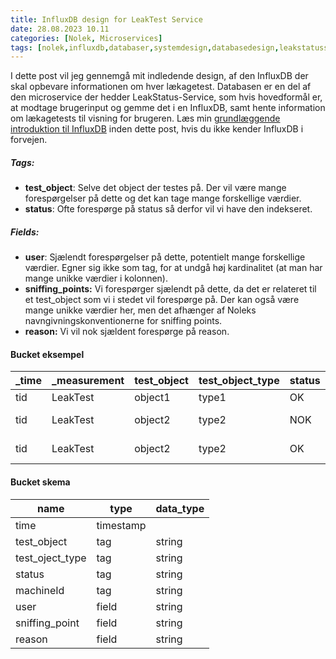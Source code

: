 ```yaml
---
title: InfluxDB design for LeakTest Service
date: 28.08.2023 10.11
categories: [Nolek, Microservices]
tags: [nolek,influxdb,databaser,systemdesign,databasedesign,leakstatusservice]
---
```


I dette post vil jeg gennemgå mit indledende design, af den InfluxDB der skal opbevare informationen om hver lækagetest.
Databasen er en del af den microservice der hedder LeakStatus-Service, som hvis hovedformål er, at modtage brugerinput
og gemme det i en InfluxDB, samt hente information om lækagetests til visning for brugeren.
Læs min [grundlæggende introduktion til InfluxDB](https://olavlinddam.github.io/posts/InfluxDB-basics/)  inden dette 
post, hvis du ikke kender InfluxDB i forvejen.

##### Tags:
* **test_object**: Selve det object der testes på. Der vil være mange forespørgelser på dette og det kan tage mange 
forskellige værdier. 
* **status**: Ofte forespørge på status så derfor vil vi have den indekseret.

##### Fields:
* **user**: Sjælendt forespørgelser på dette, potentielt mange forskellige værdier. Egner sig ikke som tag, for at undgå
høj kardinalitet (at man har mange unikke værdier i kolonnen).
* **sniffing_points:** Vi forespørger sjælendt på dette, da det er relateret til et test_object som vi i stedet vil 
forespørge på. Der kan også være mange unikke værdier her, men det afhænger af Noleks navngivningskonventionerne for 
sniffing points.
* **reason:** Vi vil nok sjældent forespørge på reason.

#### Bucket eksempel

| _time | _measurement | test_object | test_object_type | status | user  | sniffing_point | machineId | reason      |
|-------|--------------|-------------|------------------|--------|-------|----------------|-----------|-------------|
| tid   | LeakTest     | object1     | type1            | OK     | user1 | point1         | machine1  |             |
| tid   | LeakTest     | object2     | type2            | NOK    | user2 | point2         | machine2  | reason here |
| tid   | LeakTest     | object2     | type2            | OK     | user2 | point2         | machine2  | reason here |

#### Bucket skema

| name            | type      | data_type |
|-----------------|-----------|-----------|
| time            | timestamp |           |
| test_object     | tag       | string    |
| test_oject_type | tag       | string    |
| status          | tag       | string    |
| machineId       | tag       | string    |~~~~
| user            | field     | string    |
| sniffing_point  | field     | string    |
| reason          | field     | string    |


